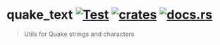 # quake_text [![Test](https://github.com/quakeworld/quake_text/actions/workflows/test.yml/badge.svg?branch=main)](https://github.com/quakeworld/quake_text/actions/workflows/test.yml) [![crates](https://img.shields.io/crates/v/quake_text)](https://crates.io/crates/quake_text) [![docs.rs](https://img.shields.io/docsrs/quake_text)](https://docs.rs/quake_text/)

> Utils for Quake strings and characters
